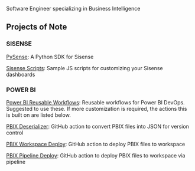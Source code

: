 Software Engineer specializing in Business Intelligence

## Projects of Note

### SISENSE

[PySense](https://github.com/nathangiusti/pysense): A Python SDK for Sisense

[Sisense Scripts](https://github.com/nathangiusti/Sisense): Sample JS scripts for customizing your Sisense dashboards

### POWER BI


[Power BI Reusable Workflows](https://github.com/nathangiusti/Power-BI-Reusable-Workflows): Reusable workflows for Power BI DevOps. Suggested to use these. If more customization is required, the actions this is built on are listed below. 

[PBIX Deserializer](https://github.com/nathangiusti/PBIX-Deserializer): GitHub action to convert PBIX files into JSON for version control

[PBIX Workspace Deploy](https://github.com/nathangiusti/Power-BI-Workspace-Deploy): GitHub action to deploy PBIX files to workspace

[PBIX Pipeline Deploy](https://github.com/nathangiusti/Power-BI-Pipeline-Deploy): GitHub action to deploy PBIX files to workspace via pipeline
